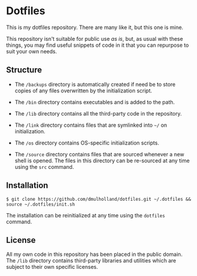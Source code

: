 
Dotfiles
========

This is my dotfiles repository. There are many like it, but this one is mine.

This repository isn't suitable for public use *as is*, but, as usual with these things, you may find useful snippets of code in it that you can repurpose to suit your own needs.


Structure
---------

* The `/backups` directory is automatically created if need be to store copies
  of any files overwritten by the initialization script.

* The `/bin` directory contains executables and is added to the path.

* The `/lib` directory contains all the third-party code in the repository.

* The `/link` directory contains files that are symlinked into `~/` on
  initialization.

* The `/os` directory contains OS-specific initialization scripts.

* The `/source` directory contains files that are sourced whenever a new shell
  is opened. The files in this directory can be re-sourced at any time using the
  `src` command.


Installation
------------

    $ git clone https://github.com/dmulholland/dotfiles.git ~/.dotfiles && source ~/.dotfiles/init.sh

The installation can be reinitialized at any time using the `dotfiles` command.


License
-------

All my own code in this repository has been placed in the public domain. The `/lib` directory contains third-party libraries and utilities which are subject to their own specific licenses.
